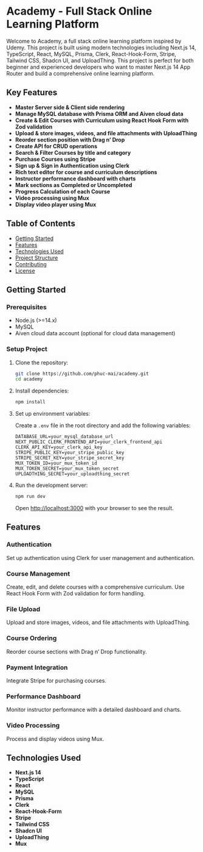 # Academy - Full Stack Online Learning Platform

Welcome to Academy, a full stack online learning platform inspired by Udemy. This project is built using modern technologies including Next.js 14, TypeScript, React, MySQL, Prisma, Clerk, React-Hook-Form, Stripe, Tailwind CSS, Shadcn UI, and UploadThing. This project is perfect for both beginner and experienced developers who want to master Next.js 14 App Router and build a comprehensive online learning platform.

## Key Features

- **Master Server side & Client side rendering**
- **Manage MySQL database with Prisma ORM and Aiven cloud data**
- **Create & Edit Courses with Curriculum using React Hook Form with Zod validation**
- **Upload & store images, videos, and file attachments with UploadThing**
- **Reorder section position with Drag n’ Drop**
- **Create API for CRUD operations**
- **Search & Filter Courses by title and category**
- **Purchase Courses using Stripe**
- **Sign up & Sign in Authentication using Clerk**
- **Rich text editor for course and curriculum descriptions**
- **Instructor performance dashboard with charts**
- **Mark sections as Completed or Uncompleted**
- **Progress Calculation of each Course**
- **Video processing using Mux**
- **Display video player using Mux**

## Table of Contents

- [Getting Started](#getting-started)
- [Features](#features)
- [Technologies Used](#technologies-used)
- [Project Structure](#project-structure)
- [Contributing](#contributing)
- [License](#license)

## Getting Started

### Prerequisites

- Node.js (>=14.x)
- MySQL
- Aiven cloud data account (optional for cloud data management)

### Setup Project

1. Clone the repository:

    ```bash
    git clone https://github.com/phuc-mai/academy.git
    cd academy
    ```

2. Install dependencies:

    ```bash
    npm install
    ```

3. Set up environment variables:

    Create a `.env` file in the root directory and add the following variables:

    ```env
    DATABASE_URL=your_mysql_database_url
    NEXT_PUBLIC_CLERK_FRONTEND_API=your_clerk_frontend_api
    CLERK_API_KEY=your_clerk_api_key
    STRIPE_PUBLIC_KEY=your_stripe_public_key
    STRIPE_SECRET_KEY=your_stripe_secret_key
    MUX_TOKEN_ID=your_mux_token_id
    MUX_TOKEN_SECRET=your_mux_token_secret
    UPLOADTHING_SECRET=your_uploadthing_secret
    ```

4. Run the development server:

    ```bash
    npm run dev
    ```

    Open [http://localhost:3000](http://localhost:3000) with your browser to see the result.

## Features

### Authentication

Set up authentication using Clerk for user management and authentication.

### Course Management

Create, edit, and delete courses with a comprehensive curriculum. Use React Hook Form with Zod validation for form handling.

### File Upload

Upload and store images, videos, and file attachments with UploadThing.

### Course Ordering

Reorder course sections with Drag n’ Drop functionality.

### Payment Integration

Integrate Stripe for purchasing courses.

### Performance Dashboard

Monitor instructor performance with a detailed dashboard and charts.

### Video Processing

Process and display videos using Mux.

## Technologies Used

- **Next.js 14**
- **TypeScript**
- **React**
- **MySQL**
- **Prisma**
- **Clerk**
- **React-Hook-Form**
- **Stripe**
- **Tailwind CSS**
- **Shadcn UI**
- **UploadThing**
- **Mux**


